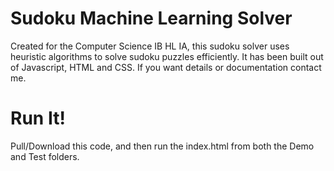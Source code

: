 # Sudoku Machine Learning Solver
Created for the Computer Science IB HL IA, this sudoku solver uses heuristic algorithms to solve sudoku puzzles efficiently.  It has been built out of Javascript, HTML and CSS. If you want details or documentation contact me.

# Run It!
Pull/Download this code, and then run the index.html from both the Demo and Test folders.
